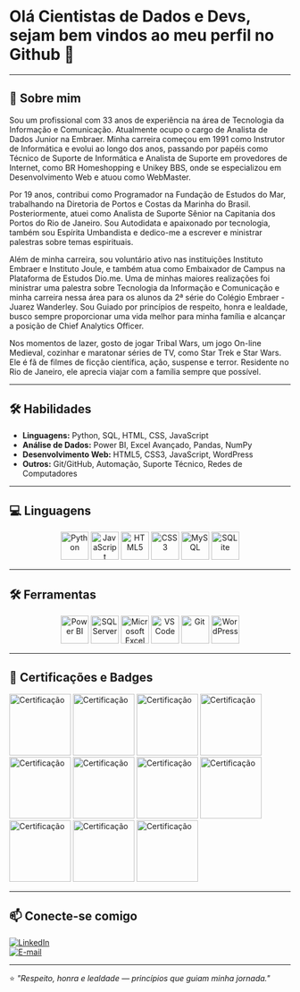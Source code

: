 # Olá Cientistas de Dados e Devs, sejam bem vindos ao meu perfil no Github 👋

---

## 🚀 Sobre mim
Sou um profissional com 33 anos de experiência na área de Tecnologia da Informação e Comunicação. Atualmente ocupo o cargo de Analista de Dados Junior na Embraer. Minha carreira começou em 1991 como Instrutor de Informática e evolui ao longo dos anos, passando por papéis como Técnico de Suporte de Informática e Analista de Suporte em provedores de Internet, como BR Homeshopping e Unikey BBS, onde se especializou em Desenvolvimento Web e atuou como WebMaster.

Por 19 anos, contribui como Programador na Fundação de Estudos do Mar, trabalhando na Diretoria de Portos e Costas da Marinha do Brasil. Posteriormente, atuei como Analista de Suporte Sênior na Capitania dos Portos do Rio de Janeiro. Sou Autodidata e apaixonado por tecnologia, também sou Espírita Umbandista e dedico-me a escrever e ministrar palestras sobre temas espirituais.

Além de minha carreira, sou voluntário ativo nas instituições Instituto Embraer e Instituto Joule, e também atua como Embaixador de Campus na Plataforma de Estudos Dio.me. Uma de minhas maiores realizações foi ministrar uma palestra sobre Tecnologia da Informação e Comunicação e minha carreira nessa área para os alunos da 2ª série do Colégio Embraer - Juarez Wanderley. Sou Guiado por princípios de respeito, honra e lealdade, busco sempre proporcionar uma vida melhor para minha família e alcançar a posição de Chief Analytics Officer.

Nos momentos de lazer, gosto de jogar Tribal Wars, um jogo On-line Medieval, cozinhar e maratonar séries de TV, como Star Trek e Star Wars. Ele é fã de filmes de ficção científica, ação, suspense e terror. Residente no Rio de Janeiro, ele aprecia viajar com a família sempre que possível.

---

## 🛠️ Habilidades
- **Linguagens:** Python, SQL, HTML, CSS, JavaScript  
- **Análise de Dados:** Power BI, Excel Avançado, Pandas, NumPy  
- **Desenvolvimento Web:** HTML5, CSS3, JavaScript, WordPress  
- **Outros:** Git/GitHub, Automação, Suporte Técnico, Redes de Computadores  

---
## 💻 Linguagens
<p align="center">
  <img src="https://cdn.jsdelivr.net/gh/devicons/devicon/icons/python/python-original.svg" alt="Python" width="50" height="50"/>
  <img src="https://cdn.jsdelivr.net/gh/devicons/devicon/icons/javascript/javascript-original.svg" alt="JavaScript" width="50" height="50"/>
  <img src="https://cdn.jsdelivr.net/gh/devicons/devicon/icons/html5/html5-original.svg" alt="HTML5" width="50" height="50"/>
  <img src="https://cdn.jsdelivr.net/gh/devicons/devicon/icons/css3/css3-original.svg" alt="CSS3" width="50" height="50"/>
  <img src="https://cdn.jsdelivr.net/gh/devicons/devicon/icons/mysql/mysql-original.svg" alt="MySQL" width="50" height="50"/>
  <img src="https://cdn.jsdelivr.net/gh/devicons/devicon/icons/sqlite/sqlite-original.svg" alt="SQLite" width="50" height="50"/>
</p>

---

## 🛠️ Ferramentas
<p align="center">
  <img src="https://upload.wikimedia.org/wikipedia/commons/c/cf/New_Power_BI_Logo.svg" alt="Power BI" width="50" height="50"/>
  <img src="https://cdn.jsdelivr.net/gh/devicons/devicon/icons/microsoftsqlserver/microsoftsqlserver-plain.svg" alt="SQL Server" width="50" height="50"/>
  <img src="https://upload.wikimedia.org/wikipedia/commons/7/73/Microsoft_Excel_2013-2019_logo.svg" alt="Microsoft Excel" width="50" height="50"/>
  <img src="https://cdn.jsdelivr.net/gh/devicons/devicon/icons/vscode/vscode-original.svg" alt="VS Code" width="50" height="50"/>
  <img src="https://cdn.jsdelivr.net/gh/devicons/devicon/icons/git/git-original.svg" alt="Git" width="50" height="50"/>
  <img src="https://cdn.jsdelivr.net/gh/devicons/devicon/icons/wordpress/wordpress-plain.svg" alt="WordPress" width="50" height="50"/>
</p>

---

## 🏅 Certificações e Badges

[<img src="https://images.credly.com/size/110x110/images/0a00ff19-2af2-452c-b855-a00f24e577dd/image.png" alt="Certificação" width="110"/>](https://www.credly.com/badges/746ba0ea-e96f-4c5e-85b3-6a619e94f332/public_url)
[<img src="https://images.credly.com/size/110x110/images/70d71df5-f3dc-4380-9b9d-f22513a70417/CCNAITN__1_.png" alt="Certificação" width="110"/>](https://www.credly.com/badges/73e4b495-a6c8-41e9-99e1-2a1e588582b5/public_url)
[<img src="https://images.credly.com/size/110x110/images/054913b2-e271-49a2-a1a4-9bf1c1f9a404/CyberEssentials.png" alt="Certificação" width="110"/>](https://www.credly.com/badges/64d2c561-6ac0-4930-be3a-0ec1321f10e2/public_url)
[<img src="https://learn.microsoft.com/media/learn/certification/course.svg" alt="Certificação" width="110"/>](https://learn.microsoft.com/pt-br/users/wanderson-santos/achievements/vlqu2mw4)
[<img src="https://learn.microsoft.com/training/achievements/get-started-with-microsoft-365-copilot.svg" alt="Certificação" width="110"/>](https://learn.microsoft.com/pt-br/users/wanderson-santos/achievements/urbrdus3)
[<img src="https://learn.microsoft.com/training/achievements/overview-data-analysis-power-bi.svg" alt="Certificação" width="110"/>](https://learn.microsoft.com/pt-br/users/wanderson-santos/achievements/3ywf3lsh)
[<img src="https://learn.microsoft.com/training/achievements/get-transform-data-power-bi.svg" alt="Certificação" width="110"/>](https://learn.microsoft.com/pt-br/users/wanderson-santos/achievements/d6phl9bj)
[<img src="https://learn.microsoft.com/training/achievements/data-preparation-in-power-bi.svg" alt="Certificação" width="110"/>](https://learn.microsoft.com/pt-br/users/wanderson-santos/achievements/klqus6pb)
[<img src="https://learn.microsoft.com/training/achievements/get-data.svg" alt="Certificação" width="110"/>](https://learn.microsoft.com/pt-br/users/wanderson-santos/achievements/vba54j7m)
[<img src="https://learn.microsoft.com/training/achievements/data-analytics-and-microsoft.svg" alt="Certificação" width="110"/>](https://learn.microsoft.com/pt-br/users/wanderson-santos/achievements/ae2maw37)
[<img src="https://learn.microsoft.com/training/achievements/get-started-power-bi.svg" alt="Certificação" width="110"/>](https://learn.microsoft.com/pt-br/users/wanderson-santos/achievements/y7ajtf2r)

---

## 📫 Conecte-se comigo
[![LinkedIn](https://img.shields.io/badge/LinkedIn-WSantosRJ-blue?style=for-the-badge&logo=linkedin)](https://www.linkedin.com/in/wanderson-santos-rj/)  
[![E-mail](https://img.shields.io/badge/Email-wsantos.rj@outlook.com-red?style=for-the-badge&logo=gmail)](mailto:wsantos.rj@outlook.com)

---

⭐ *"Respeito, honra e lealdade — princípios que guiam minha jornada."*

